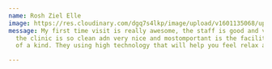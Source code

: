 ```yaml
---
name: Rosh Ziel Elle
image: https://res.cloudinary.com/dgq7s4lkp/image/upload/v1601135068/uploads_dev/Professional-business-headshot-of-international-female-entrepreneur-in-Prague-1-1024x684_vvmxqr.jpg
message: My first time visit is really awesome, the staff is good and very accomodating,
  the clinic is so clean adn very nice and mostomportant is the facilities is one
  of a kind. They using high technology that will help you feel relax and rejuvinate.

---
```

